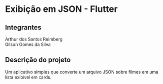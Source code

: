 # Exibição em JSON - Flutter


## Integrantes
Arthur dos Santos Reimberg 
<br>
Gilson Gomes da Silva

## Descrição do projeto
Um aplicativo simples que converte um arquivo JSON sobre filmes em uma lista exibível em cards.

